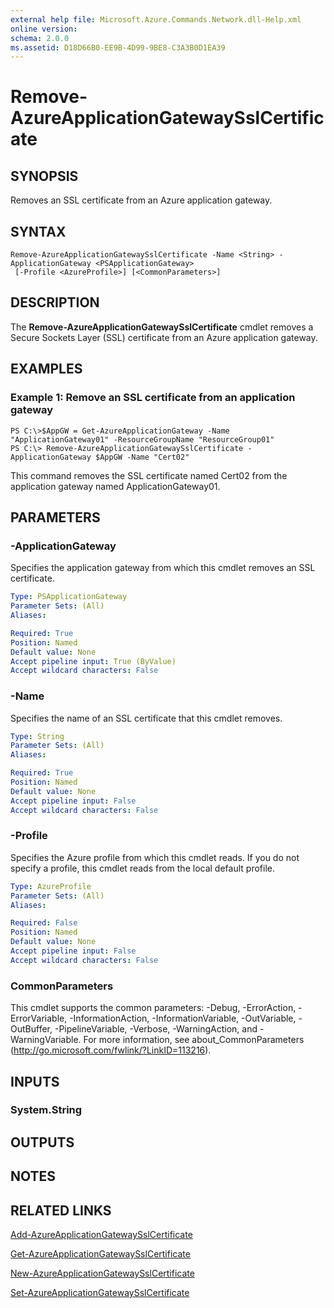 ```yaml
---
external help file: Microsoft.Azure.Commands.Network.dll-Help.xml
online version: 
schema: 2.0.0
ms.assetid: D18D66B0-EE9B-4D99-9BE8-C3A3B0D1EA39
---
```


# Remove-AzureApplicationGatewaySslCertificate

## SYNOPSIS
Removes an SSL certificate from an Azure application gateway.

## SYNTAX

```
Remove-AzureApplicationGatewaySslCertificate -Name <String> -ApplicationGateway <PSApplicationGateway>
 [-Profile <AzureProfile>] [<CommonParameters>]
```

## DESCRIPTION
The **Remove-AzureApplicationGatewaySslCertificate** cmdlet removes a Secure Sockets Layer (SSL) certificate from an Azure application gateway.

## EXAMPLES

### Example 1: Remove an SSL certificate from an application gateway
```
PS C:\>$AppGW = Get-AzureApplicationGateway -Name "ApplicationGateway01" -ResourceGroupName "ResourceGroup01"
PS C:\> Remove-AzureApplicationGatewaySslCertificate -ApplicationGateway $AppGW -Name "Cert02"
```

This command removes the SSL certificate named Cert02 from the application gateway named ApplicationGateway01.

## PARAMETERS

### -ApplicationGateway
Specifies the application gateway from which this cmdlet removes an SSL certificate.

```yaml
Type: PSApplicationGateway
Parameter Sets: (All)
Aliases: 

Required: True
Position: Named
Default value: None
Accept pipeline input: True (ByValue)
Accept wildcard characters: False
```

### -Name
Specifies the name of an SSL certificate that this cmdlet removes.

```yaml
Type: String
Parameter Sets: (All)
Aliases: 

Required: True
Position: Named
Default value: None
Accept pipeline input: False
Accept wildcard characters: False
```

### -Profile
Specifies the Azure profile from which this cmdlet reads.
If you do not specify a profile, this cmdlet reads from the local default profile.

```yaml
Type: AzureProfile
Parameter Sets: (All)
Aliases: 

Required: False
Position: Named
Default value: None
Accept pipeline input: False
Accept wildcard characters: False
```

### CommonParameters
This cmdlet supports the common parameters: -Debug, -ErrorAction, -ErrorVariable, -InformationAction, -InformationVariable, -OutVariable, -OutBuffer, -PipelineVariable, -Verbose, -WarningAction, and -WarningVariable. For more information, see about_CommonParameters (http://go.microsoft.com/fwlink/?LinkID=113216).

## INPUTS

### System.String

## OUTPUTS

## NOTES

## RELATED LINKS

[Add-AzureApplicationGatewaySslCertificate](./Add-AzureApplicationGatewaySslCertificate.md)

[Get-AzureApplicationGatewaySslCertificate](./Get-AzureApplicationGatewaySslCertificate.md)

[New-AzureApplicationGatewaySslCertificate](./New-AzureApplicationGatewaySslCertificate.md)

[Set-AzureApplicationGatewaySslCertificate](./Set-AzureApplicationGatewaySslCertificate.md)


